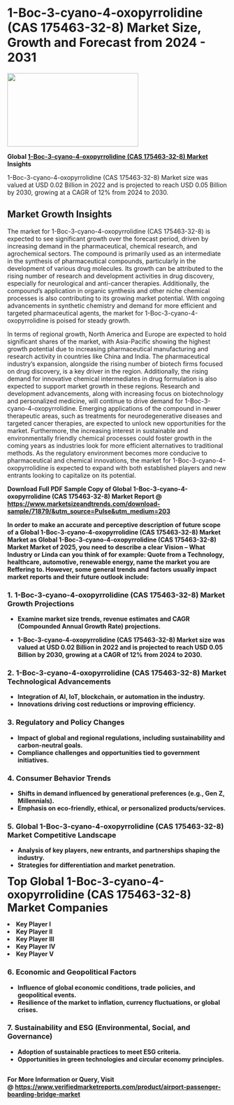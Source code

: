 <H1>1-Boc-3-cyano-4-oxopyrrolidine (CAS 175463-32-8) Market Size, Growth and Forecast from 2024 - 2031</H1><img class="aligncenter size-medium wp-image-584254" src="https://thirdeyenews.in/wp-content/uploads/2024/09/Global-Market-Research-300x168.jpeg" alt="" width="300" height="168" /><p><strong>Global&nbsp;<a href="https://www.marketsizeandtrends.com/download-sample/71879/&amp;utm_source=Pulse&amp;utm_medium=203">1-Boc-3-cyano-4-oxopyrrolidine (CAS 175463-32-8) Market</a> Insights</strong></p><p>1-Boc-3-cyano-4-oxopyrrolidine (CAS 175463-32-8) Market size was valued at USD 0.02 Billion in 2022 and is projected to reach USD 0.05 Billion by 2030, growing at a CAGR of 12% from 2024 to 2030.</p><p><h2>Market Growth Insights</h2> <p>The market for 1-Boc-3-cyano-4-oxopyrrolidine (CAS 175463-32-8) is expected to see significant growth over the forecast period, driven by increasing demand in the pharmaceutical, chemical research, and agrochemical sectors. The compound is primarily used as an intermediate in the synthesis of pharmaceutical compounds, particularly in the development of various drug molecules. Its growth can be attributed to the rising number of research and development activities in drug discovery, especially for neurological and anti-cancer therapies. Additionally, the compound’s application in organic synthesis and other niche chemical processes is also contributing to its growing market potential. With ongoing advancements in synthetic chemistry and demand for more efficient and targeted pharmaceutical agents, the market for 1-Boc-3-cyano-4-oxopyrrolidine is poised for steady growth.</p> <p><strong></strong></p> <p>In terms of regional growth, North America and Europe are expected to hold significant shares of the market, with Asia-Pacific showing the highest growth potential due to increasing pharmaceutical manufacturing and research activity in countries like China and India. The pharmaceutical industry’s expansion, alongside the rising number of biotech firms focused on drug discovery, is a key driver in the region. Additionally, the rising demand for innovative chemical intermediates in drug formulation is also expected to support market growth in these regions. Research and development advancements, along with increasing focus on biotechnology and personalized medicine, will continue to drive demand for 1-Boc-3-cyano-4-oxopyrrolidine. Emerging applications of the compound in newer therapeutic areas, such as treatments for neurodegenerative diseases and targeted cancer therapies, are expected to unlock new opportunities for the market. Furthermore, the increasing interest in sustainable and environmentally friendly chemical processes could foster growth in the coming years as industries look for more efficient alternatives to traditional methods. As the regulatory environment becomes more conducive to pharmaceutical and chemical innovations, the market for 1-Boc-3-cyano-4-oxopyrrolidine is expected to expand with both established players and new entrants looking to capitalize on its potential.</p> <p><strong></p><p><span class=""><strong>Download Full PDF Sample Copy of Global 1-Boc-3-cyano-4-oxopyrrolidine (CAS 175463-32-8) Market Report</strong> @ <a href="https://www.marketsizeandtrends.com/download-sample/71879/&amp;utm_source=Pulse&amp;utm_medium=203" target="_blank">https://www.marketsizeandtrends.com/download-sample/71879/&amp;utm_source=Pulse&amp;utm_medium=203</a></span></p><p>In order to make an accurate and perceptive description of future scope of a Global&nbsp;1-Boc-3-cyano-4-oxopyrrolidine (CAS 175463-32-8) Market Market as Global&nbsp;1-Boc-3-cyano-4-oxopyrrolidine (CAS 175463-32-8) Market Market of 2025, you need to describe a clear Vision &ndash; What Industry or Linda can you think of for example: Quote from a Technology, healthcare, automotive, renewable energy, name the market you are Reffering to. However, some general trends and factors usually impact market reports and their future outlook include:</p><h3>1.&nbsp;<strong>1-Boc-3-cyano-4-oxopyrrolidine (CAS 175463-32-8) Market Growth Projections</strong></h3><ul><li>Examine market size trends, revenue estimates and CAGR (Compounded Annual Growth Rate) projections.</li><li><p>1-Boc-3-cyano-4-oxopyrrolidine (CAS 175463-32-8) Market size was valued at USD 0.02 Billion in 2022 and is projected to reach USD 0.05 Billion by 2030, growing at a CAGR of 12% from 2024 to 2030.</p></li></ul><h3>2.&nbsp;<strong>1-Boc-3-cyano-4-oxopyrrolidine (CAS 175463-32-8) Market Technological Advancements</strong></h3><ul><li>Integration of AI, IoT, blockchain, or automation in the industry.</li><li>Innovations driving cost reductions or improving efficiency.</li></ul><h3>3.&nbsp;<strong>Regulatory and Policy Changes</strong></h3><ul><li>Impact of global and regional regulations, including sustainability and carbon-neutral goals.</li><li>Compliance challenges and opportunities tied to government initiatives.</li></ul><h3>4.&nbsp;<strong>Consumer Behavior Trends</strong></h3><ul><li>Shifts in demand influenced by generational preferences (e.g., Gen Z, Millennials).</li><li>Emphasis on eco-friendly, ethical, or personalized products/services.</li></ul><h3>5.&nbsp;<strong>Global 1-Boc-3-cyano-4-oxopyrrolidine (CAS 175463-32-8) Market Competitive Landscape</strong></h3><ul><li>Analysis of key players, new entrants, and partnerships shaping the industry.</li><li>Strategies for differentiation and market penetration.</li></ul><p data-pm-slice="1 1 []"><span style="color: inherit; font-family: inherit; font-size: 25px;">Top Global 1-Boc-3-cyano-4-oxopyrrolidine (CAS 175463-32-8) Market Companies</span></p><div class="" data-test-id=""><p><li>Key Player I</li><li> Key Player II</li><li> Key Player III</li><li> Key Player IV</li><li> Key Player V</li></p></div><h3>6.&nbsp;<strong>Economic and Geopolitical Factors</strong></h3><ul><li>Influence of global economic conditions, trade policies, and geopolitical events.</li><li>Resilience of the market to inflation, currency fluctuations, or global crises.</li></ul><h3>7.&nbsp;<strong>Sustainability and ESG (Environmental, Social, and Governance)</strong></h3><ul><li>Adoption of sustainable practices to meet ESG criteria.</li><li>Opportunities in green technologies and circular economy principles.</li></ul><h2><strong style="font-size: 14px;">For More Information or Query, Visit @&nbsp;</strong><a style="background-color: #ffffff; font-size: 14px;" href="https://www.marketsizeandtrends.com/report/1-boc-3-cyano-4-oxopyrrolidine-cas-175463-32-8-market/" target="_blank">https://www.verifiedmarketreports.com/product/airport-passenger-boarding-bridge-market</a></h2>
